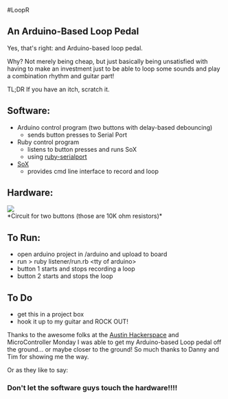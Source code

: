 #LoopR

## An Arduino-Based Loop Pedal

Yes, that's right: and Arduino-based loop pedal.

Why?  Not merely being cheap, but just basically being unsatisfied with having to make an investment just to be
able to loop some sounds and play a combination rhythm and guitar part!

TL;DR
If you have an itch, scratch it.

## Software:

- Arduino control program (two buttons with delay-based debouncing)
  - sends button presses to Serial Port
- Ruby control program
  - listens to button presses and runs SoX
  - using [ruby-serialport](http://ruby-serialport.rubyforge.org/)
- [SoX](http://sox.sourceforge.net/)
  - provides cmd line interface to record and loop

## Hardware:

<img src="http://www.chriscontinanza.com/images/loop_pedal_buttons.jpg" />
<br/>
*Circuit for two buttons (those are 10K ohm resistors)*

## To Run:

- open arduino project in /arduino and upload to board
- run > ruby listener/run.rb &lt;tty of arduino&gt;
- button 1 starts and stops recording a loop
- button 2 starts and stops the loop

## To Do

- get this in a project box
- hook it up to my guitar and ROCK OUT!


Thanks to the awesome folks at the [Austin Hackerspace](http:/www.atxhackerspace.org) and MicroController Monday I was able to get my Arduino-based Loop pedal off the ground... or maybe closer to the ground!  So much thanks to Danny and Tim for showing me the way.

Or as they like to say:
### Don't let the software guys touch the hardware!!!! 

